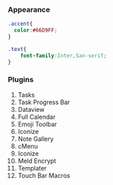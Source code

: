 ### Appearance 


```CSS
.accent{
  color:#66D9FF;
}

.text{
	font-family:Inter,San-serif;
}
```

### Plugins 

1. Tasks
2. Task Progress Bar 
3. Dataview 
4. Full Calendar
5. Emoji Toolbar 
6. Iconize
7. Note Gallery
8. cMenu
9. Iconize
10. Meld Encrypt
11. Templater 
12. Touch Bar Macros 
